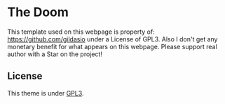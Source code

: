 # The Doom

This template used on this webpage is property of: https://github.com/gildasio under a License of GPL3. Also I don't get any monetary benefit for what appears on this webpage.
Please support real author with a Star on the project!

## License

This theme is under [GPL3](assets/LICENSE).
